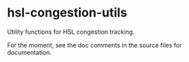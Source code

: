 # hsl-congestion-utils

Utility functions for HSL congestion tracking.

For the moment, see the doc comments in 
the source files for documentation. 
